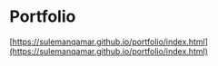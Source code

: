 # Portfolio

[https://sulemanqamar.github.io/portfolio/index.html](https://sulemanqamar.github.io/portfolio/index.html)
